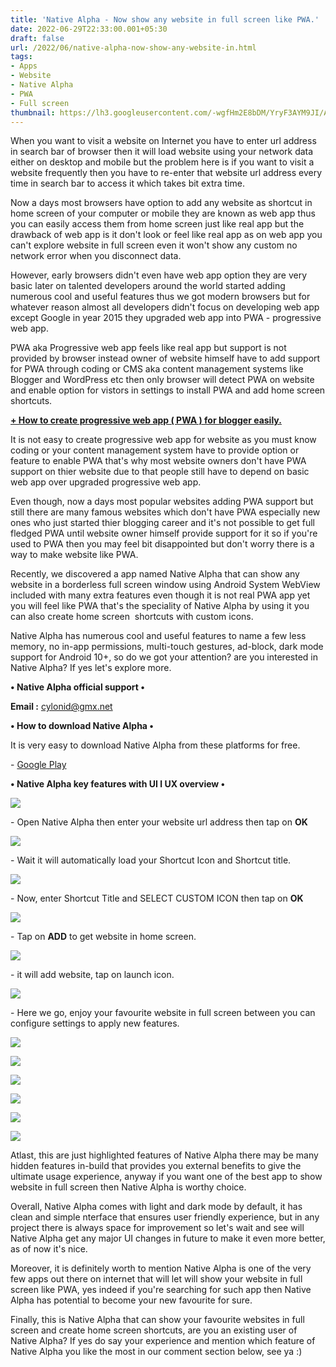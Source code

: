 ```yaml
---
title: 'Native Alpha - Now show any website in full screen like PWA.'
date: 2022-06-29T22:33:00.001+05:30
draft: false
url: /2022/06/native-alpha-now-show-any-website-in.html
tags: 
- Apps
- Website
- Native Alpha
- PWA
- Full screen
thumbnail: https://lh3.googleusercontent.com/-wgfHm2E8bDM/YryF3AYM9JI/AAAAAAAAML0/qmoLe9oW_uM1DZ7mfL60ra1WvROBF603ACNcBGAsYHQ/s1600/1656522196666527-0.png
---
```


  

  

When you want to visit a website on Internet you have to enter url address in search bar of browser then it will load website using your network data either on desktop and mobile but the problem here is if you want to visit a website frequently then you have to re-enter that website url address every time in search bar to access it which takes bit extra time.

  

Now a days most browsers have option to add any website as shortcut in home screen of your computer or mobile they are known as web app thus you can easily access them from home screen just like real app but the drawback of web app is it don't look or feel like real app as on web app you can't explore website in full screen even it won't show any custom no network error when you disconnect data.

  

However, early browsers didn't even have web app option they are very basic later on talented developers around the world started adding numerous cool and useful features thus we got modern browsers but for whatever reason almost all developers didn't focus on developing web app except Google in year 2015 they upgraded web app into PWA - progressive web app.

  

PWA aka Progressive web app feels like real app but support is not provided by browser instead owner of website himself have to add support for PWA through coding or CMS aka content management systems like Blogger and WordPress etc then only browser will detect PWA on website and enable option for vistors in settings to install PWA and add home screen shortcuts.

**[\+ How to create progressive web app ( PWA ) for blogger easily.](https://www.techtracker.in/2022/04/how-to-create-progressive-web-app-pwa.html)**

  

It is not easy to create progressive web app for website as you must know coding or your content management system have to provide option or feature to enable PWA that's why most website owners don't have PWA support on thier website due to that people still have to depend on basic web app over upgraded progressive web app.

  

Even though, now a days most popular websites adding PWA support but still there are many famous websites which don't have PWA especially new ones who just started thier blogging career and it's not possible to get full fledged PWA until website owner himself provide support for it so if you're used to PWA then you may feel bit disappointed but don't worry there is a way to make website like PWA.

  

Recently, we discovered a app named Native Alpha that can show any website in a borderless full screen window using Android System WebView included with many extra features even though it is not real PWA app yet you will feel like PWA that's the speciality of Native Alpha by using it you can also create home screen  shortcuts with custom icons.

  

Native Alpha has numerous cool and useful features to name a few less memory, no in-app permissions, multi-touch gestures, ad-block, dark mode support for Android 10+, so do we got your attention? are you interested in Native Alpha? If yes let's explore more.

**• Native Alpha official support •**

**Email :** [cylonid@gmx.net](mailto:cylonid@gmx.net)

  

**• How to download Native Alpha •**

It is very easy to download Native Alpha from these platforms for free.

  

\- [Google Play](https://play.google.com/store/apps/details?id=com.cylonid.nativealpha)

**• Native Alpha key features with UI l UX overview •**

 **![](https://lh3.googleusercontent.com/-Y4rbPKZfNy0/YryF1C_1R4I/AAAAAAAAMLw/mNRR645WHXU56MyIi7EcI1RRhoJWRzhBgCNcBGAsYHQ/s1600/1656522189030908-1.png)** 

\- Open Native Alpha then enter your website url address then tap on **OK**

 **![](https://lh3.googleusercontent.com/-CgAXGa6qG-8/YryFzEpq0sI/AAAAAAAAMLs/YDvjcl_pWGQBvg20E_nnWuE7pqCmc8IxwCNcBGAsYHQ/s1600/1656522181246244-2.png)** 

\- Wait it will automatically load your Shortcut Icon and Shortcut title.

  

 ![](https://lh3.googleusercontent.com/-Djsa2LOblXk/YryFxUxpg5I/AAAAAAAAMLk/s8XkpXng-ec1YEplIxtqzNIbETkOowp5gCNcBGAsYHQ/s1600/1656522173078225-3.png) 

  

\- Now, enter Shortcut Title and SELECT CUSTOM ICON then tap on **OK**

 **![](https://lh3.googleusercontent.com/-Azn8gKlK-Ns/YryFvBXpJdI/AAAAAAAAMLg/U0dyVNTvFfMv5_GuOrTmvrCZ1FAYG4SdgCNcBGAsYHQ/s1600/1656522164727731-4.png)** 

\- Tap on **ADD** to get website in home screen.

 **![](https://lh3.googleusercontent.com/-qUSc1drUasw/YryFtK9XhSI/AAAAAAAAMLY/qQ6RajTEnSYEZhIrSHh4HQLwHMzWQAVmACNcBGAsYHQ/s1600/1656522157124915-5.png)** 

\- it will add website, tap on launch icon.

  

 ![](https://lh3.googleusercontent.com/--W2aleVVkgc/YryFrCe0JKI/AAAAAAAAMLU/b_WhgrNGr4o115gIYJHQpVHVgL-ZJ4wnwCNcBGAsYHQ/s1600/1656522147930284-6.png) 

  

\- Here we go, enjoy your favourite website in full screen between you can configure settings to apply new features.

  

 ![](https://lh3.googleusercontent.com/-ugubGbtJA_8/YryFo39aeMI/AAAAAAAAMLQ/7352iFtCInAcWQxn1jryDqLthhL8AYKywCNcBGAsYHQ/s1600/1656522139192307-7.png) 

  

 ![](https://lh3.googleusercontent.com/-oaylzoI7JsA/YryFmxwrcfI/AAAAAAAAMLM/7um_F31kvTgjqaC1Y4G3EE-d_tTUCmz3gCNcBGAsYHQ/s1600/1656522130568884-8.png) 

  

 ![](https://lh3.googleusercontent.com/-n6mIwb6MX4o/YryFkn_uvnI/AAAAAAAAMLI/EXGkEqm84483vwdVQk9qven5A06ZhKRCgCNcBGAsYHQ/s1600/1656522120362937-9.png) 

  

 ![](https://lh3.googleusercontent.com/-KpbdPz_grSM/YryFh0KDyUI/AAAAAAAAMLE/UNQKY0jFZtITxb6d6lqlcSkdWuWiqef5gCNcBGAsYHQ/s1600/1656522111868703-10.png) 

  

 ![](https://lh3.googleusercontent.com/-f96L67FfM_M/YryFfyftd2I/AAAAAAAAMLA/-iyd07dqYE8SbkqNTqVcr3f-ohYB8gpagCNcBGAsYHQ/s1600/1656522103543982-11.png) 

  

 ![](https://lh3.googleusercontent.com/-_ZQ4sqQ3uEE/YryFdx_X6hI/AAAAAAAAMK8/BLDuXjOuBkgEPHOLyLtl_RrqAEiff5paQCNcBGAsYHQ/s1600/1656522094570616-12.png) 

  

Atlast, this are just highlighted features of Native Alpha there may be many hidden features in-build that provides you external benefits to give the ultimate usage experience, anyway if you want one of the best app to show website in full screen then Native Alpha is worthy choice.

  

Overall, Native Alpha comes with light and dark mode by default, it has clean and simple nterface that ensures user friendly experience, but in any project there is always space for improvement so let's wait and see will Native Alpha get any major UI changes in future to make it even more better, as of now it's nice.

  

Moreover, it is definitely worth to mention Native Alpha is one of the very few apps out there on internet that will let will show your website in full screen like PWA, yes indeed if you're searching for such app then Native Alpha has potential to become your new favourite for sure.

  

Finally, this is Native Alpha that can show your favourite websites in full screen and create home screen shortcuts, are you an existing user of Native Alpha? If yes do say your experience and mention which feature of Native Alpha you like the most in our comment section below, see ya :)